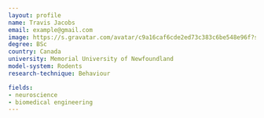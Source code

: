 ```yaml
---
layout: profile
name: Travis Jacobs
email: example@gmail.com
image: https://s.gravatar.com/avatar/c9a16caf6cde2ed73c383c6be548e96f?s=600
degree: BSc
country: Canada
university: Memorial University of Newfoundland
model-system: Rodents
research-technique: Behaviour

fields:
- neuroscience
- biomedical engineering
---
```

